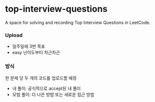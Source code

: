 # top-interview-questions
A space for solving and recording Top Interview Questions in LeetCode.

### Upload

- 일주일에 3번 목표
- easy 난이도부터 차근차근

### 방식

한 문제 당 두 개의 코드를 업로드할 예정

- 내 풀이: 공식적으로 accept된 내 풀이
- 모범 풀이: 더 나은 방법 또는 새로운 접근 방법
